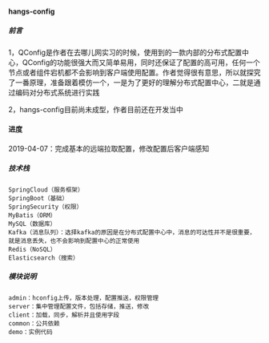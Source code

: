 #### hangs-config

##### 前言
1，QConfig是作者在去哪儿网实习的时候，使用到的一款内部的分布式配置中心，QConfig的功能很强大而又简单易用，同时还保证了配置的高可用，任何一个节点或者组件宕机都不会影响到客户端使用配置。作者觉得很有意思，所以就探究了一番原理，准备跟着模仿一个，一是为了更好的理解分布式配置中心，二就是通过编码对分布式系统进行实践

2，hangs-config目前尚未成型，作者目前还在开发当中

#### 进度
2019-04-07：完成基本的远端拉取配置，修改配置后客户端感知

##### 技术栈
```
SpringCloud（服务框架）
SpringBoot（基础）
SpringSecurity（权限）
MyBatis（ORM）
MySQL（数据库）
Kafka（消息队列）：选择kafka的原因是在分布式配置中心中，消息的可达性并不是很重要，就是消息丢失，也不会影响到配置中心的正常使用
Redis（NoSQL）
Elasticsearch（搜索）
```

##### 模块说明
```
admin：hconfig上传，版本处理，配置推送，权限管理
server：集中管理配置文件，包括存储，推送，修改
client：加载，同步，解析并且使用字段
common：公共依赖
demo：实例代码
```

